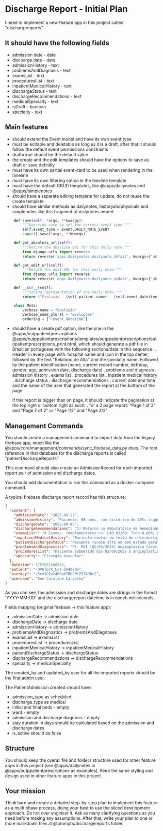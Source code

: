# Discharge Report - Initial Plan

I need to implement a new feature app in this project called "dischargereports".

## It should have the following fields

- admission date - date
- discharge date - date
- admissionHistory - text
- problemsAndDiagnosis - text
- examsList - text
- proceduresList - text
- inpatientMedicalHistory - text
- dischargeStatus - text
- dischargeRecommendations - text
- medicalSpecialty - text
- isDraft - boolean
- specialty - text

## Main features

- should extend the Event model and have its own event type
- must be editable and deletable as long as it is a draft, after that it should follow the default event permissions constraints
- draft=true should be the default value
- the create and the edit templates should have the options to save as draft or save definitly
- must have its own partial event-card to be used when rendering in the timeline
- must have its own filtering option in the timeline template
- must have the default CRUD templates, like @apps/dailynotes and @apps/simplenotes
- should have a separate editing template for update, do not reuse the create template
- should have similar methods as dailynotes, historyahdphysicals and simplenotes like this fragment of dailynotes model:

```python
    def save(self, *args, **kwargs):
        """Override save to set the correct event type."""
        self.event_type = Event.DAILY_NOTE_EVENT
        super().save(*args, **kwargs)

    def get_absolute_url(self):
        """Return the absolute URL for this daily note."""
        from django.urls import reverse
        return reverse('apps.dailynotes:dailynote_detail', kwargs={'pk': self.pk})

    def get_edit_url(self):
        """Return the edit URL for this daily note."""
        from django.urls import reverse
        return reverse('apps.dailynotes:dailynote_update', kwargs={'pk': self.pk})

    def __str__(self):
        """String representation of the daily note."""
        return f"Evolução - {self.patient.name} - {self.event_datetime.strftime('%d/%m/%Y %H:%M')}"

    class Meta:
        verbose_name = "Evolução"
        verbose_name_plural = "Evoluções"
        ordering = ["-event_datetime"]
```

- should have a create pdf option, like the one in the @apps/outppatientprescriptions
  @apps/outppatientprescriptions/templates/outppatientprescriptions/outppatientprescriptions_print.html,
  which should generate a pdf file in Brazilian portuguese with the following sections/data in this sequence:
  . Header in every page with: hospital name and icon in the top center, followed by the text "Relatório de Alta" and
  the specialty name. Followed by the patient identification (name, current record number, birthday, gender, age, admission
  date, discharge date)
  . problems and diagnosis
  . admission history
  . exams list
  . procedures list
  . inpatient medical history
  . discharge status
  . discharge recommendations
  . current date and time and the name of the user that generated the report at the bottom of the page

  If this report is bigger than on page, it should indicate the pagination at the top right or bottom right as such:
  . for a 2 page report: "Page 1 of 2" and "Page 2 of 2" or "Page 1/2" and "Page 2/2"

## Management Commands

You should create a management command to import data from the legacy firebase app, much like the @apps/core/management/commands/sync_firebase_data.py does. The root reference in that database for the discharge reports is called "patientDischargeReports".

This command should also create an AdmissionRecord for each imported report pair of admission and discharge dates.

You should add documentation to run this command as a docker compose command.

A typical firebase discharge report record has this structure:

```json
{
  "content": {
    "admissionDate": "2025-08-22",
    "admissionHistory": "Paciente, 68 anos, com histórico de AVCs isquêmicos prévios com hemiparesia direita (sequela de AVCi 2024) admitido em contexto de alteração comportamental súbita, eversão ocular e liberação esfincteriana  seguida de cefalía, cervicalgia e queda da propria altura. Paciente fazia uso prévio de AAS, sendo suspenso por médico assistente devido quadro de bicitopenia, com plaqueta na faixa de 26.000.\n\nPaciente foi investigado pela neurologia e  admitido em jul/25 por novo déficit acompanhado de crise convulsiva como abertura de novo quadro além de evidência em TAC de crânio (08/07) de áreas de encefalomalácea no cerebelo direito e região parietal esquerda; de aspecto sequelar e AngioTC de crânio e carótidas (09/07) evidenciando estenose de cerca de 50% e placa ulcerada tendo TOAST atribuido a ateromatose de grandes vasos.\nSolicitada avaliação da Cirurgia Vascular quanto a possibilidades cirúrgicas e indicada Correção Endovascular.\n",
    "dischargeDate": "2025-09-05",
    "dischargeRecommendations": "1) Retorno no Ambulatório de hemodinâmica em 15-20 dias.\n2) Procurar a Emergência do HGRS ou a UPA mais próxima da residência com o relatório de alta em caso de quaisquer intercorrências, como febre, queda do estado geral ou dor importante\n3) Manter as medicações em uso previamente\n4) Usar as medicações prescritas na receita anexa\n5) Trazer o Doppler de carótidas no retorno\n6) Manter uso de DAP por 6 meses, conforme orientado na alta hospitalar\n",
    "examsList": "# Exames. Complementares:\n- LAB 02/09: Trop 0,006; CKMB 1,5; Hb 9,9; leuco 8330 sd; plaq 180000; RNI 1,03; TTPA 30s; Ur 48; Cr 1; Na 136; K 4,6; Ca 9,1; Mg 1,8; P 4,3; BT 0,8; PCR 3\n\n- Tomografia de crânio (12/08/25): Achados relevantes: Segue com áreas de encefalomalácea no cerebelo direito e região parietal esquerda; de aspecto sequelar. Melhor evidenciada pequena hipodensidade cortico subcortical na região frontal esquerda, podendo estar relacionado a injúria isquêmica recente. Demais achados: Hipoatenuação na substância branca periventricular, relacionada a focos de gliose/desmielinização.Tronco cerebral com morfologia, contornos e valores de atenuação normais .Acentuação dos sulcos corticais e fissuras encefálicas associado à dilatação compensatória do sistema ventricular supratentorial, inferindo redução volumétrica encefálica.Não há evidências de processos expansivos intracranianos infra ou supra-tentoriais. Ausência de hemorragias intracranianas.Estruturas da linha média centradas. Calcificações parietais ateromatosas nas artérias carótidas internas.\n\n- EDA 09/08: Úlceras gástricas Sakita  A1// Forrest IIc\n\n- Tomografia de crânio (09/07/25): Presença de encefalomalácia em região cerebelar a direita e occiptoparietal a esquerda, com formação hipodensa em região de lobo frontal a esquerda, evidenciando insulto isquêmico agudo/sugabudo.\n\n- Tomografia de crânio (08/07/25): Segue com áreas de encefalomalácea no cerebelo direito e região parietal esquerda; de aspecto sequelar. \n\nURC (28/07): negativa\n\n- EAS (16/07/25): pH 6.0; densidade 1020; nitrito negativo;  leucócitos 10 por campo; algumas bactérias\n\n- ECOTT( 11/07/25): AE 36mm; FE 44%; hipocinesia difusa.\n\n- TAC de Crânio (08/07): Segue com áreas de encefalomalácea no cerebelo direito e região parietal esquerda; de aspecto sequelar.\n\n- AngioTC de carótidas (10/07): Placa ateromatosa fibrocalcificada de superfície regular, predominando componente de partes moles, em bulbo carotídeo direito que estende-se por cerca de 1,7cm e determina estenose em cerca de 60% na porção proximal da carótida interna direita. Placa ateromatosa com componente de partes moles em bulbo carotídeo esquerdo que estende-se por cerca de 1,3cm e determina estenose em cerca de 50%, destacando-se área com aspecto em adição no aspecto lateral esquerdo/posterior da placa, sugerindo ulceração. Placa ateromatosa com componente de partes moles em terço médio da carótida comum esquerda que estende-se por cerca de 1,0cm, sem determinar estenose significativa.\n",
    "inpatientMedicalHistory": "Paciente evolui em leito de enfermaria, vigil, desorientado conforme padrão prévio, hemodinâmica estável, registros de normocardico, normotenso. Eupneico e confortável em VE, mantendo boa saturimetria periférica. Dieta oral com boa aceitação, sem náuseas ou vômitos. Glicemias controladas. Diurese e dejeções presentes, sem alterações, função renal preservada, sem DHE. Sem exteriorização de sangramentos, queda de Hb compatível com pós operatório. Afebril, sem antibioticoterapia, leuco e PCR sem alterações.\nNega sintomas respiratórios, urinários e gastrointestinais. \n\nAntibioticoterapia:\nMeropenem (03/08 - 13/08)\nVancomicina (06/08 - 14/08)\n\nCULTURAS\nHMC (05/08): Negativa\nURC (16/08): NEGATIVA\n\nAo exame:\nVigil, oscilando episódios de desorientação/agitação, contactante, PIFR.\nHemiparesia à direita. Força muscular grau 4/5. Desvio de rima labial.\nSítio de punção em inguinal direita sem abaulamentos ou hematomas.",
    "patientDischargeStatus": "Paciente recebe alta em bom estado geral, aceitando dieta oral, sem queixas ou intercorrências. Diurese e dejeções presentes, sem alterações. Sem febre, náuseas ou vômitos. Hemodinamicamente estável.\n",
    "problemsAndDiagnostics": "P1. POI (02/09/2025) Angioplastia Carotídea Esquerda com Stent Wallstent 7x40 mm\nP2. AVCi lobo parietal à esquerda aguda/subagudo\n\t» Ictus: incerto com novo deficit 08/07\n\t» TOAST: Aterosclerose de grandes vasos\nP3. AVCis prévio Hemiparesia direita desde 2024\nP4. HAS\nP5. HTLV",
    "proceduresList": "Paciente submetido dia 02/09/2025 a angioplastia carotídea esquerda com stent Wallstent 7x40 mm. Procedimento sem intercorrências. Paciente desperta sem novos déficits neurológicos, mantendo padrão prévio.",
    "specialty": "Cirurgia Vascular"
  },
  "datetime": 1757081600582,
  "patient": "-OVHlG3K_Lvt-GD40xOv",
  "userkey": "z5rdfGIw24PRnbTBbCPfZS7AQRc2",
  "username": "Ane Caroline Carvalho"
}
```

As you can see, the admission and discharge dates are strings in the format 'YYYY-MM-DD' and the dischargereport datetime is in epoch milliseconds.

Fields mapping (original firebase -> this feature app):

- admissionDate -> admission date
- dischargeDate -> discharge date
- admissionHistory -> admissionHistory
- problemsAndDiagnostics -> problemsAndDiagnoses
- examsList -> examsList
- proceduresList -> proceduresList
- inpatientMedicalHistory -> inpatientMedicalHistory
- patientDischargeStatus -> dischargeStatus
- dischargeRecommendations -> dischargeRecommendations
- specialty -> medicalSpecialty

The created_by and updated_by user for all the imported reports should be the first admin user.

The PatientAdmission created should have:

- admission_type as scheduled
- discharge_type as medical
- initial and final beds - empty
- ward - empty
- admission and discharge diagnosis - empty
- stay duration in days should be calculated based on the admission and discharge dates
- is_active should be false

## Structure

You should keep the overall file and folders structure used for other feature apps in this project (see @apps/dailynotes or
@apps/outppatientprescriptions as examples).
Keep the same styling and design used in other feature apps in this project.

## Your mission

Think hard and create a detailed step-by-step plan to implement this feature as a multi phase process, doing your best to use
the sliced development approach. Do not over engineer it. Ask as many clarifying questions as you need before making any
assumptions. After that, write your plan to one or more markdown files at @prompts/dischargereports folder.
